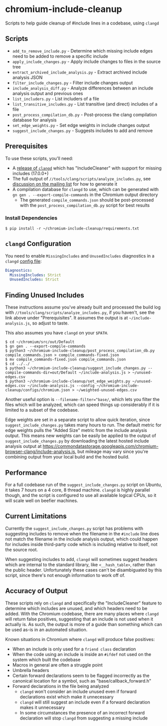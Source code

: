 # chromium-include-cleanup

Scripts to help guide cleanup of #include lines in a codebase, using `clangd`

## Scripts

* `add_to_remove_include.py` - Determine which missing include edges need to be
  added to remove a specific include
* `apply_include_changes.py` - Apply include changes to files in the source
  tree
* `extract_archived_include_analysis.py` - Extract archived include analysis JSON
* `filter_include_changes.py` - Filter include changes output
* `include_analysis_diff.py` - Analyze differences between an include analysis
  output and previous ones
* `list_includers.py` - List includers of a file
* `list_transitive_includes.py` - List transitive (and direct) includes of a file
* `post_process_compilation_db.py` - Post-process the clang compilation
  database for analysis
* `set_edge_weights.py` - Set edge weights in include changes output
* `suggest_include_changes.py` - Suggests includes to add and remove

## Prerequisites

To use these scripts, you'll need:

* A [release of `clangd`][clangd-releases] which has "IncludeCleaner" with
  support for missing includes (17.0.0+)
* The full output of `//tools/clang/scripts/analyze_includes.py`, see
  [discussion on the mailing list][include-analysis] for how to generate it
* A compilation database for `clangd` to use, which can be generated with
  `gn gen . --export-compile-commands` in the Chromium output directory
  * The generated `compile_commands.json` should be post-processed with
    the `post_process_compilation_db.py` script for best results

### Install Dependencies

```shell
$ pip install -r ~/chromium-include-cleanup/requirements.txt
```

## `clangd` Configuration

You need to enable `MissingIncludes` and `UnusedIncludes` diagnostics in a
`clangd` [config file][clangd-config]:

```yaml
Diagnostics:
  MissingIncludes: Strict
  UnusedIncludes: Strict
```

## Finding Unused Includes

These instructions assume you've already built and processed the build
log with `//tools/clang/scripts/analyze_includes.py`, if you haven't, see the link above under
"Prerequisites". It assumes the output is at `~/include-analysis.js`, so
adjust to taste.

This also assumes you have `clangd` on your `$PATH`.

```shell
$ cd ~/chromium/src/out/Default
$ gn gen . --export-compile-commands
$ python3 ~/chromium-include-cleanup/post_process_compilation_db.py compile_commands.json > compile_commands-fixed.json
$ mv compile_commands-fixed.json compile_commands.json
$ cd ../../
$ python3 ~/chromium-include-cleanup/suggest_include_changes.py --compile-commands-dir=out/Default ~/include-analysis.js > ~/unused-edges.csv
$ python3 ~/chromium-include-cleanup/set_edge_weights.py ~/unused-edges.csv ~/include-analysis.js --config ~/chromium-include-cleanup/configs/chromium.json > ~/weighted-unused-edges.csv
```

Another useful option is `--filename-filter=^base/`, which lets you filter the
files which will be analyzed, which can speed things up considerably if it is
limited to a subset of the codebase.

Edge weights are set in a separate script to allow quick iteration, since
`suggest_include_changes.py` takes many hours to run. The default metric
for edge weights pulls the "Added Size" metric from the include analysis
output. This means new weights can be easily be applied to the output of
`suggest_include_changes.py` by downloading the latest hosted include
analysis output at <https://commondatastorage.googleapis.com/chromium-browser-clang/include-analysis.js>,
but mileage may vary since you're combining output from your local build
and the hosted build.

## Performance

For a full codebase run of the `suggest_include_changes.py` script on Ubuntu,
it takes 7 hours on a 4 core, 8 thread machine. `clangd` is highly parallel
though, and the script is configured to use all available logical CPUs, so it
will scale well on beefier machines.

## Current Limitations

Currently the `suggest_include_changes.py` script has problems with suggesting
includes to remove when the filename in the `#include` line does not match the
filename in the include analysis output, which could happen for includes
inside third-party code which is including relative to itself, not the source
root.

When suggesting includes to add, `clangd` will sometimes suggest headers which
are internal to the standard library, like `<__hash_table>`, rather than the
public header. Unfortunately these cases can't be disambiguated by this script,
since there's not enough information to work off of.

## Accuracy of Output

These scripts rely on `clangd` and specifically the "IncludeCleaner" feature
to determine which includes are unused, and which headers need to be added.
With the Chromium codebase, there are many places where `clangd` will return
false positives, suggesting that an include is not used when it actually is.
As such, the output is more of a guide than something which can be used as-is
in an automated situation.

Known situations in Chromium where `clangd` will produce false positives:

* When an include is only used for a `friend class` declaration
* When the code using an include is inside an `#ifdef` not used on the system
  which built the codebase
* Macros in general are often a struggle point
* Umbrella headers
* Certain forward declarations seem to be flagged incorrectly as the canonical
  location for a symbol, such as "base/callback_forward.h"
* Forward declarations in the file being analyzed
  * `clangd` won't consider an include unused even if forward declarations
    exist which make it unnecessary
  * `clangd` will still suggest an include even if a forward declaration makes it
    unnecessary
  * In some circumstances the presence of an incorrect forward declaration
    will stop `clangd` from suggesting a missing include

[clangd-releases]: https://github.com/clangd/clangd/releases
[include-analysis]: https://groups.google.com/a/chromium.org/g/chromium-dev/c/0ZME4DuE06k
[clangd-config]: https://clangd.llvm.org/config#files
